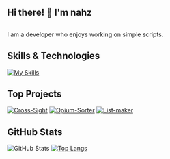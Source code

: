 ## Hi there! 👋 I'm nahz



## 

I am a developer who enjoys working on simple scripts.

## Skills & Technologies

[![My Skills](https://skillicons.dev/icons?i=bash,lua,py&perline=8)](https://skillicons.dev)

## Top Projects


[![Cross-Sight](https://github-readme-stats.vercel.app/api/pin/?username=nahzto&repo=Cross-Sight&theme=dark)](https://github.com/nahzto/Cross-Sight)
[![Opium-Sorter](https://github-readme-stats.vercel.app/api/pin/?username=nahzto&repo=Opium-Sorter&theme=dark)](https://github.com/nahzto/Opium-Sorter)
[![List-maker](https://github-readme-stats.vercel.app/api/pin/?username=nahzto&repo=List-maker&theme=dark)](https://github.com/nahzto/List-maker)


## GitHub Stats
![GitHub Stats](https://github-readme-stats.vercel.app/api?username=nahzto&show_icons=true&theme=radical)
[![Top Langs](https://github-readme-stats.vercel.app/api/top-langs/?username=nahzto&layout=compact&theme=dark)](https://github.com/anuraghazra/github-readme-stats)

